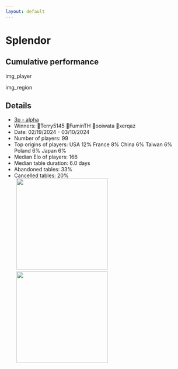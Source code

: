 ```yaml
---
layout: default
---
```

# Splendor

## Cumulative performance
img_player

img_region


## Details

- [3p - alpha](https://boardgamearena.com/tournament?id=272931)
- Winners: 🥇Terry5145 🥈FuminTH 🥉ooiwata 🥉xerqaz
- Date: 02/19/2024 - 03/10/2024
- Number of players: 99
- Top origins of players: USA 12% France 8% China 6% Taiwan 6% Poland 6% Japan 6%
- Median Elo of players: 166
- Median table duration: 6.0 days
- Abandoned tables: 33%
- Cancelled tables: 20% 
<div>
 <img src="/wpoc/assets/images/t_Splendor_Elo_20240310204745.png" width="250" style="display: block; margin-left: 30px; margin-bottom: 5px; margin-top:-15px"/>
</div>
<div>
 <img src="/wpoc/assets/images/t_Splendor_Duration_20240310204745.png" width="250" style="display: block; margin-left: 30px; margin-bottom: 5px;"/>
</div>